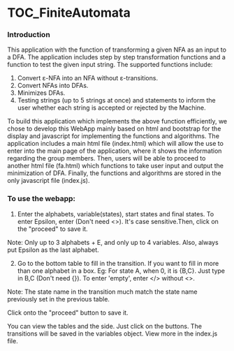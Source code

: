 # TOC_FiniteAutomata

### Introduction 

This application with the function of transforming a given NFA as an input to a DFA. The application includes step by step transformation functions and a function to test the given input string. The supported functions include: 

1. Convert ε-NFA into an NFA without ε-transitions. 
2. Convert NFAs into DFAs. 
3. Minimizes DFAs.
4. Testing strings (up to 5 strings at once) and statements to inform the user whether each string is accepted or rejected by the Machine.

To build this application which implements the above function efficiently, we chose to develop this WebApp mainly based on html and bootstrap for the display and javascript for implementing the functions and algorithms. The application includes a main html file (index.html) which will allow the use to enter into the main page of the application, where it shows the information regarding the group members. Then, users will be able to proceed to another html file (fa.html) which functions to take user input and output the minimization of DFA. Finally, the functions and algorithms are stored in the only javascript file (index.js).


### To use the webapp:

1. Enter the alphabets, variable(states), start states and final states. To enter Epsilon, enter <Epsilon> (Don't need <>). It's case sensitive.Then, click on the "proceed" to save it.

Note: Only up to 3 alphabets + E, and only up to 4 variables. Also, always put Epsilon as the last alphabet.

2. Go to the bottom table to fill in the transition. If you want to fill in more than one alphabet in a box. Eg: For state A, when 0, it is {B,C}. Just type in B,C (Don't need {}). To enter 'empty', enter </> without <>.

Note: The state name in the transition much match the state name previously set in the previous table.

Click onto the "proceed" button to save it.

You can view the tables and the side. Just click on the buttons.
The transitions will be saved in the variables object. View more in the index.js file.
